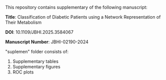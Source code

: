 This repository contains supplementary of the following manuscript:

**Title**: Classification of Diabetic Patients using a Network Representation of Their Metabolism

**DOI**: 10.1109/JBHI.2025.3584067

**Manuscript Number**: JBHI-02190-2024


"suplemen" folder consists of:
1. Supplementary tables
2. Supplementary figures
3. ROC plots
